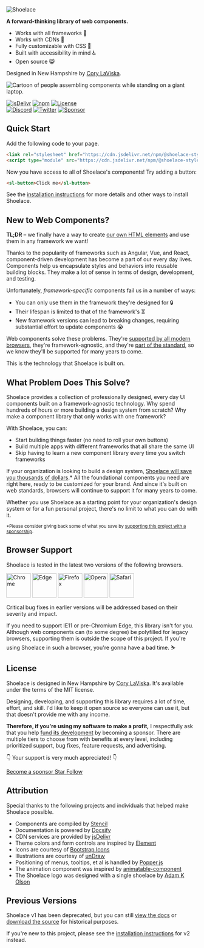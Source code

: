 <div class="splash">
  <div class="splash-start">
    <img class="splash-logo" src="/assets/images/wordmark.svg" alt="Shoelace">
    <p><strong>A forward-thinking library of web components.</strong></p>
    <ul>
      <li>Works with all frameworks 🧩</li>
      <li>Works with CDNs 🚛</li>
      <li>Fully customizable with CSS 🎨</li>
      <li>Built with accessibility in mind ♿️</li>
      <li>Open source 😸</li>
    </ul>
    <p>Designed in New Hampshire by <a href="https://twitter.com/claviska" rel="noopener" target="_blank">Cory LaViska</a>.</p>
  </div>
  <div class="splash-end">
    <img class="splash-image" src="/assets/images/undraw-content-team.svg" alt="Cartoon of people assembling components while standing on a giant laptop.">
  </div>
</div>

[![jsDelivr](https://data.jsdelivr.com/v1/package/npm/@shoelace-style/shoelace/badge?style=rounded)](https://www.jsdelivr.com/package/npm/@shoelace-style/shoelace)
[![npm](https://img.shields.io/npm/dw/@shoelace-style/shoelace?label=npm)](https://www.npmjs.com/package/@shoelace-style/shoelace)
[![License](https://img.shields.io/badge/license-MIT-232323.svg?style=flat)](https://github.com/shoelace-style/shoelace/blob/next/LICENSE.md)<br>
[![Discord](https://img.shields.io/badge/Discord-Join%20the%20chat-7289da.svg?style=flat&logo=discord)](https://discord.gg/mg8f26C)
[![Twitter](https://img.shields.io/badge/Twitter-Follow-00acee.svg?style=flat&logo=twitter)](https://twitter.com/shoelace_style)
[![Sponsor](https://img.shields.io/badge/Sponsor-%E2%9D%A4-232323.svg?style=flat&logo=github)](https://github.com/sponsors/claviska)

## Quick Start

Add the following code to your page.

```html
<link rel="stylesheet" href="https://cdn.jsdelivr.net/npm/@shoelace-style/shoelace@%VERSION%/dist/shoelace/shoelace.css">
<script type="module" src="https://cdn.jsdelivr.net/npm/@shoelace-style/shoelace@%VERSION%/dist/shoelace/shoelace.esm.js"></script>
```

Now you have access to all of Shoelace's components! Try adding a button:

```html
<sl-button>Click me</sl-button>
```

See the [installation instructions](getting-started/installation.md) for more details and other ways to install Shoelace.

## New to Web Components?

**TL;DR** – we finally have a way to create [our own HTML elements](https://html.spec.whatwg.org/multipage/custom-elements.html) and use them in any framework we want!

Thanks to the popularity of frameworks such as Angular, Vue, and React, component-driven development has become a part of our every day lives. Components help us encapsulate styles and behaviors into reusable building blocks. They make a lot of sense in terms of design, development, and testing.

Unfortunately, _framework-specific_ components fail us in a number of ways:

- You can only use them in the framework they're designed for 🔒
- Their lifespan is limited to that of the framework's ⏳
- New framework versions can lead to breaking changes, requiring substantial effort to update components 😭

Web components solve these problems. They're [supported by all modern browsers](https://caniuse.com/#feat=custom-elementsv1), they're framework-agnostic, and they're [part of the standard](https://developer.mozilla.org/en-US/docs/Web/Web_Components), so we know they'll be supported for many years to come.

This is the technology that Shoelace is built on.

## What Problem Does This Solve?

Shoelace provides a collection of professionally designed, every day UI components built on a framework-agnostic technology. Why spend hundreds of hours or more building a design system from scratch? Why make a component library that only works with one framework?

With Shoelace, you can:

- Start building things faster (no need to roll your own buttons)
- Build multiple apps with different frameworks that all share the same UI
- Skip having to learn a new component library every time you switch frameworks

If your organization is looking to build a design system, [Shoelace will save you thousands of dollars](https://medium.com/eightshapes-llc/and-you-thought-buttons-were-easy-26eb5b5c1871).* All the foundational components you need are right here, ready to be customized for your brand. And since it's built on web standards, browsers will continue to support it for many years to come.

Whether you use Shoelace as a starting point for your organization's design system or for a fun personal project, there's no limit to what you can do with it.

<small>*Please consider giving back some of what you save by [supporting this project with a sponsorship](https://github.com/sponsors/claviska).</small>

## Browser Support

Shoelace is tested in the latest two versions of the following browsers.

<img src="/assets/images/chrome.png" alt="Chrome" width="64" height="64">
<img src="/assets/images/edge.png" alt="Edge" width="64" height="64">
<img src="/assets/images/firefox.png" alt="Firefox" width="64" height="64">
<img src="/assets/images/opera.png" alt="Opera" width="64" height="64">
<img src="/assets/images/safari.png" alt="Safari" width="64" height="64">

Critical bug fixes in earlier versions will be addressed based on their severity and impact.

If you need to support IE11 or pre-Chromium Edge, this library isn't for you. Although web components can (to some degree) be polyfilled for legacy browsers, supporting them is outside the scope of this project. If you're using Shoelace in such a browser, you're gonna have a bad time. ⛷

## License

Shoelace is designed in New Hampshire by [Cory LaViska](https://twitter.com/claviska). It's available under the terms of the MIT license.

Designing, developing, and supporting this library requires a lot of time, effort, and skill. I'd like to keep it open source so everyone can use it, but that doesn't provide me with any income. 

**Therefore, if you're using my software to make a profit,** I respectfully ask that you help [fund its development](https://github.com/sponsors/claviska) by becoming a sponsor. There are multiple tiers to choose from with benefits at every level, including prioritized support, bug fixes, feature requests, and advertising.

👇 Your support is very much appreciated! 👇

<a class="repo-button repo-button--sponsor" href="https://github.com/sponsors/claviska" rel="noopener" target="_blank">
  <sl-icon name="heart"></sl-icon> Become a sponsor
</a>

<a class="repo-button repo-button--github" href="https://github.com/shoelace-style/shoelace/stargazers" rel="noopener" target="_blank">
  <sl-icon src="/assets/images/github.svg"></sl-icon> <span class="github-star-count">Star</span>
</a>

<a class="repo-button repo-button--twitter" href="https://twitter.com/shoelace_style" rel="noopener" target="_blank">
  <sl-icon src="/assets/images/twitter.svg"></sl-icon> Follow
</a>

## Attribution

Special thanks to the following projects and individuals that helped make Shoelace possible.

- Components are compiled by [Stencil](https://stenciljs.com/)
- Documentation is powered by [Docsify](https://docsify.js.org/)
- CDN services are provided by [jsDelivr](https://www.jsdelivr.com/)
- Theme colors and form controls are inspired by [Element](https://element.eleme.io/)
- Icons are courtesy of [Bootstrap Icons](https://icons.getbootstrap.com/)
- Illustrations are courtesy of [unDraw](https://undraw.co/)
- Positioning of menus, tooltips, et al is handled by [Popper.js](https://popper.js.org/)
- The animation component was inspired by [animatable-component](https://github.com/proyecto26/animatable-component)
- The Shoelace logo was designed with a single shoelace by [Adam K Olson](https://twitter.com/adamkolson)

## Previous Versions

Shoelace v1 has been deprecated, but you can still [view the docs](https://v1.shoelace.style) or [download the source](https://github.com/shoelace-style/shoelace/releases/tag/1.0.0-beta.25) for historical purposes.

If you're new to this project, please see the [installation instructions](/getting-started/installation.md) for v2 instead.